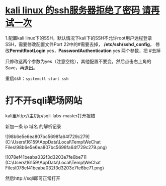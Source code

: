 # [kali linux 的ssh服务器拒绝了密码 请再试一次](https://www.cnblogs.com/pandana/p/15063892.html)

1.配置kali linux下的SSH，默认情况下kali下的SSH不允许root用户远程登录SSH，需要修改配置文件Port 22中的#需要去掉， **/etc/ssh/sshd_config**，
修改**PermitRootLogin** yes，**PasswordAuthentication** yes 两个参数，把 #去掉

只修改这两个参数为yes（注意空格），其他配置不要变，然后点击右上角的Save，再退出。

重启ssh：`systemctl start ssh`

# 打不开sqli靶场网站

kali里http://主机ip/sqli-labs-master打开报错

新加一条
ip   域名
的解析记录

![98b6e5e6ea807bc5698fa64f729c279](C:\Users\16159\AppData\Local\Temp\WeChat Files\98b6e5e6ea807bc5698fa64f729c279.png)

![078ef41beaba032f3d3203e7fe6be71](C:\Users\16159\AppData\Local\Temp\WeChat Files\078ef41beaba032f3d3203e7fe6be71.png)

然后http://sqli即可正常打开